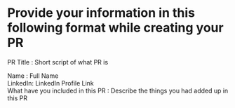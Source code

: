 # Provide your information in this following format while creating your PR

PR Title : Short script of what PR is 

Name : Full Name <br>
LinkedIn: LinkedIn Profile Link <br>
What have you included in this PR : Describe the things you had added up in this PR <br>
